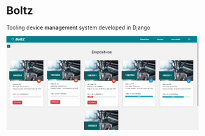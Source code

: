 # Boltz
Tooling device management system developed in Django
<div>
  <img src="https://github.com/joellpaim/boltz/blob/master/screen/screen.png" alt="Screen">
</div>
